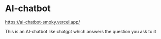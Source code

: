 # AI-chatbot

https://ai-chatbot-smoky.vercel.app/

This is an AI-chatbot like chatgpt which answers the question you ask to it
